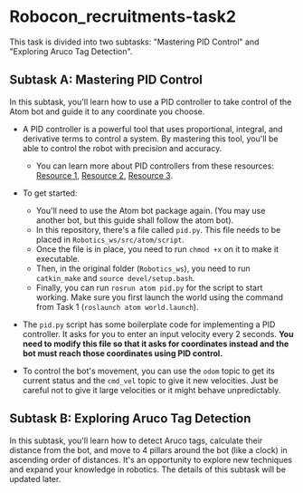 # Robocon_recruitments-task2

This task is divided into two subtasks: "Mastering PID Control" and "Exploring Aruco Tag Detection".

## Subtask A: Mastering PID Control

In this subtask, you'll learn how to use a PID controller to take control of the Atom bot and guide it to any coordinate you choose. 

- A PID controller is a powerful tool that uses proportional, integral, and derivative terms to control a system. By mastering this tool, you'll be able to control the robot with precision and accuracy.
    - You can learn more about PID controllers from these resources: [Resource 1](), [Resource 2](), [Resource 3]().

- To get started:
    - You'll need to use the Atom bot package again. (You may use another bot, but this guide shall follow the atom bot).
    - In this repository, there's a file called `pid.py`. This file needs to be placed in `Robotics_ws/src/atom/script`.
    - Once the file is in place, you need to run `chmod +x` on it to make it executable.
    - Then, in the original folder (`Robotics_ws`), you need to run `catkin_make` and `source devel/setup.bash`.
    - Finally, you can run `rosrun atom pid.py` for the script to start working. Make sure you first launch the world using the command from Task 1 (`roslaunch atom world.launch`).

- The `pid.py` script has some boilerplate code for implementing a PID controller. It asks for you to enter an input velocity every 2 seconds. **You need to modify this file so that it asks for coordinates instead and the bot must reach those coordinates using PID control.**

- To control the bot's movement, you can use the `odom` topic to get its current status and the `cmd_vel` topic to give it new velocities. Just be careful not to give it large velocities or it might behave unpredictably.

## Subtask B: Exploring Aruco Tag Detection

In this subtask, you'll learn how to detect Aruco tags, calculate their distance from the bot, and move to 4 pillars around the bot (like a clock) in ascending order of distances. It's an opportunity to explore new techniques and expand your knowledge in robotics. The details of this subtask will be updated later.
```
